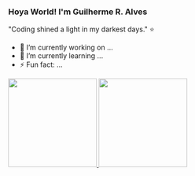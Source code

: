 ### Hoya World! I'm Guilherme R. Alves


"Coding shined a light in my darkest days." ⭐


- 🔭 I’m currently working on ...
- 🌱 I’m currently learning ...
- ⚡ Fun fact: ...
<div>
  <a href="https://github.com/athena272">
  <img height="180em" src="https://github-readme-stats.vercel.app/api?username=athena272&show_icons=true&theme=tokyonight&include_all_commits=true&count_private=true"/>
  <img height="180em" src="https://github-readme-stats.vercel.app/api/top-langs/?username=athena272&layout=compact&langs_count=7&theme=dark"/>
</div>
